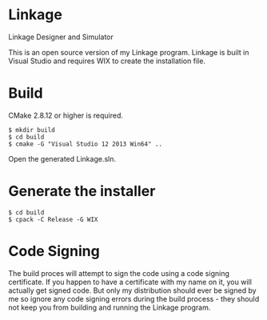 # Linkage
Linkage Designer and Simulator

This is an open source version of my Linkage program. Linkage is built in Visual Studio and requires WIX to create the installation file.

# Build

CMake 2.8.12 or higher is required.

    $ mkdir build
    $ cd build
    $ cmake -G "Visual Studio 12 2013 Win64" ..

Open the generated Linkage.sln.

# Generate the installer

    $ cd build
    $ cpack -C Release -G WIX

# Code Signing
The build proces will attempt to sign the code using a code signing certificate. If you happen to have a certificate with my name on it,
you will actually get signed code. But only my distribution should ever be signed by me so ignore any code signing errors during the 
build process - they should not keep you from building and running the Linkage program.
